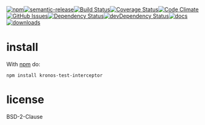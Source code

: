 [![npm](https://img.shields.io/npm/v/kronos-test-interceptor.svg)](https://www.npmjs.com/package/kronos-test-interceptor)[![semantic-release](https://img.shields.io/badge/%20%20%F0%9F%93%A6%F0%9F%9A%80-semantic--release-e10079.svg)](https://github.com/Kronos-Integration/kronos-test-interceptor)[![Build Status](https://secure.travis-ci.org/Kronos-Integration/kronos-test-interceptor.png)](http://travis-ci.org/Kronos-Integration/kronos-test-interceptor)[![Coverage Status](https://coveralls.io/repos/Kronos-Integration/kronos-test-interceptor/badge.svg)](https://coveralls.io/r/Kronos-Integration/kronos-test-interceptor)[![Code Climate](https://codeclimate.com/github/Kronos-Integration/kronos-test-interceptor/badges/gpa.svg)](https://codeclimate.com/github/Kronos-Integration/kronos-test-interceptor)[![GitHub Issues](https://img.shields.io/github/issues/Kronos-Integration/kronos-test-interceptor.svg?style=flat-square)](https://github.com/Kronos-Integration/kronos-test-interceptor/issues)[![Dependency Status](https://david-dm.org/Kronos-Integration/kronos-test-interceptor.svg)](https://david-dm.org/Kronos-Integration/kronos-test-interceptor)[![devDependency Status](https://david-dm.org/Kronos-Integration/kronos-test-interceptor/dev-status.svg)](https://david-dm.org/Kronos-Integration/kronos-test-interceptor#info=devDependencies)[![docs](http://inch-ci.org/github/Kronos-Integration/kronos-test-interceptor.svg?branch=master)](http://inch-ci.org/github/Kronos-Integration/kronos-test-interceptor)[![downloads](http://img.shields.io/npm/dm/kronos-test-interceptor.svg?style=flat-square)](https://npmjs.org/package/kronos-test-interceptor)

install
=======

With [npm](http://npmjs.org) do:

```
npm install kronos-test-interceptor
```

license
=======

BSD-2-Clause
